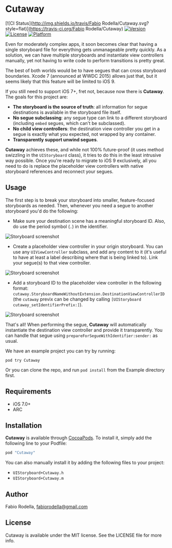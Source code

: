# Cutaway

[![CI Status](http://img.shields.io/travis/Fabio Rodella/Cutaway.svg?style=flat)](https://travis-ci.org/Fabio Rodella/Cutaway)
[![Version](https://img.shields.io/cocoapods/v/Cutaway.svg?style=flat)](http://cocoapods.org/pods/Cutaway)
[![License](https://img.shields.io/cocoapods/l/Cutaway.svg?style=flat)](http://cocoapods.org/pods/Cutaway)
[![Platform](https://img.shields.io/cocoapods/p/Cutaway.svg?style=flat)](http://cocoapods.org/pods/Cutaway)

Even for moderately complex apps, it soon becomes clear that having a single storyboard file for everything gets unmanageable pretty quickly. As a solution, we can have multiple storyboards and instantiate view controllers manually, yet not having to write code to perform transitions is pretty great. 

The best of both worlds would be to have segues that can cross storyboard boundaries. Xcode 7 (announced at WWDC 2015) allows just that, but it seems likely that this feature will be limited to iOS 9. 

If you still need to support iOS 7+, fret not, because now there is **Cutaway**. The goals for this project are:

* **The storyboard is the source of truth**: all information for segue destinations is available in the storyboard file itself.
* **No segue subclassing**: any segue type can link to a different storyboard (including `embed` segues, which can't be subclassed).
* **No child view controllers**: the destination view controller you get in a segue is exactly what you expected, not wrapped by any container.
* **Transparently support unwind segues**.

**Cutaway** achieves these, and while not 100% future-proof (it uses method swizzling in the `UIStoryboard` class), it tries to do this in the least intrusive way possible. Once you're ready to migrate to iOS 9 exclusively, all you need to do is replace the placeholder view controllers with native storyboard references and reconnect your segues.

## Usage

The first step is to break your storyboard into smaller, feature-focused storyboards as needed. Then, whenever you need a segue to another storyboard you'd do the following:

* Make sure your destination scene has a meaningful storyboard ID. Also, do use the period symbol (`.`) in the identifier. 

![Storyboard screenshot](https://github.com/fabiorodella/Cutaway/blob/master/Screenshots/ss_destination_id.png)

* Create a placeholder view controller in your origin storyboard. You can use any `UIViewController` subclass, and add any content to it (it's useful to have at least a label describing where that is being linked to). Link your segue(s) to that view controller. 

![Storyboard screenshot](https://github.com/fabiorodella/Cutaway/blob/master/Screenshots/ss_vc_placeholder.png)

* Add a storyboard ID to the placeholder view controller in the following format: `cutaway.StoryboardNameWithoutExtension.DestinationViewControllerID` (the `cutaway` previx can be changed by calling `[UIStoryboard cutaway_setIdentifierPrefix:]`). 

![Storyboard screenshot](https://github.com/fabiorodella/Cutaway/blob/master/Screenshots/ss_cutaway_id.png)

That's all! When performing the segue, **Cutaway** will automatically instantiate the destination view controller and provide it transparently. You can handle that segue using `prepareForSegueWithIdentifier:sender:` as usual.

We have an example project you can try by running:

```
pod try Cutaway
```


Or you can clone the repo, and run `pod install` from the Example directory first.

## Requirements

* iOS 7.0+
* ARC

## Installation

**Cutaway** is available through [CocoaPods](http://cocoapods.org). To install
it, simply add the following line to your Podfile:

```ruby
pod "Cutaway"
```

You can also manually install it by adding the following files to your project:

* `UIStoryboard+Cutaway.h`
* `UIStoryboard+Cutaway.m`

## Author

Fabio Rodella, fabiorodella@gmail.com

## License

Cutaway is available under the MIT license. See the LICENSE file for more info.

